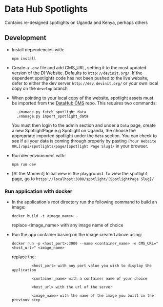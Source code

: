 # Data Hub Spotlights

Contains re-designed spotlights on Uganda and Kenya, perhaps others

## Development

- Install dependencies with:

      npm install

- Create a `.env` file and add CMS_URL, setting it to the most updated version of the DI Website. Defaults to `http://devinit.org/`.
If the dependent spotlights code has not been pushed to the live website, defer to either the dev server `http://dev.devinit.org/` or your own local copy on the `develop` branch

- When pointing to your local copy of the website, spotlight assets must be imported from the [DataHub CMS](https://github.com/devinit/datahub-cms) repo.
This requires two commands:

        ./manage.py fetch_spotlight_data
        ./manage.py import_spotlight_data

  You must then login to the admin section and under a `Data` page, create a new SpotlightPage e.g Spotlight on Uganda, the choose the appropriate imported spotlight under the `Meta` section. You can check to see if all your data is coming through properly by pasting `[Your Website URL]/api/spotlights/page/[Spotlight Page Slug]/` in your browser.

- Run dev environment with:

      npm run dev

- [At the Moment] Initial view is the playground. To view the spotlight page, go to `https://localhost:3000/spotlight/[SpotlightPage Slug]/`

### Run application with docker

- In the application's root directory run the following command to build an image:

      docker build -t <image_name> .

   replace <image_name> with any image name of choice

- Run the app container basing on the image created above using:

      docker run -p <host_port>:3000 --name <container_name> -e CMS_URL="<host_url>" <image_name>

   replace the:

               <host_port> with any port value you wish to display the application

               <container_name> with a container name of your choice

               <host_url> with the url of the server

               <image_name> with the name of the image you built in the previous step
